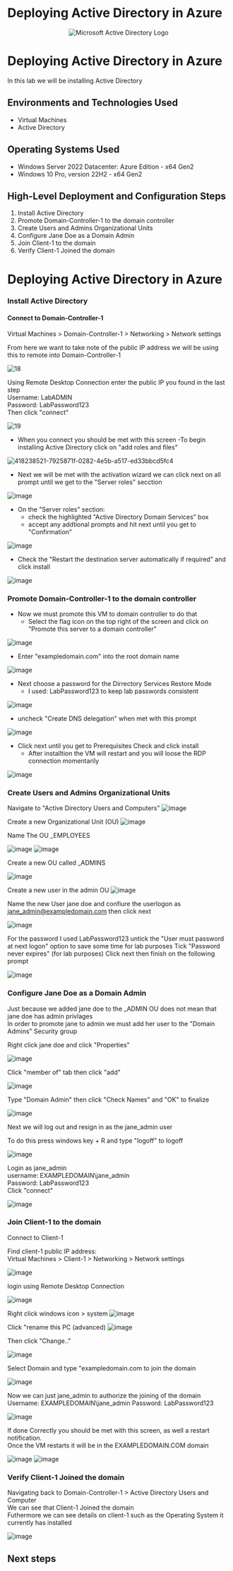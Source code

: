 # Deploying Active Directory in Azure

<p align="center">
<img src="https://i.imgur.com/pU5A58S.png" alt="Microsoft Active Directory Logo"/>
</p>


<h1>Deploying Active Directory in Azure</h1>
In this lab we will be installing Active Directory 

<h2>Environments and Technologies Used</h2> 

- Virtual Machines  
- Active Directory     

<h2>Operating Systems Used </h2>

- Windows Server 2022 Datacenter: Azure Edition - x64 Gen2  
- Windows 10 Pro, version 22H2 - x64 Gen2  

<h2>High-Level Deployment and Configuration Steps</h2>

1. Install Active Directory
2. Promote Domain-Controller-1 to the domain controller
3. Create Users and Admins Organizational Units
4. Configure Jane Doe as a Domain Admin
5. Join Client-1 to the domain
6. Verify Client-1 Joined the domain


# Deploying Active Directory in Azure

### Install Active Directory 
#### Connect to Domain-Controller-1
Virtual Machines > Domain-Controller-1 > Networking > Network settings 

From here we want to take note of the public IP address we will be using this to remote into Domain-Controller-1

![18](https://github.com/user-attachments/assets/e7e60b6e-0fe5-4f7f-9fb2-396aa86e7c11)

Using Remote Desktop Connection enter the public IP you found in the last step  
Username: LabADMIN  
Password: LabPassword123  
Then click "connect"

![19](https://github.com/user-attachments/assets/05c136e9-4118-496f-a9ca-247459e5c0fb)

- When you connect you should be met with this screen
   -To begin installing Active Directory click on "add roles and files"
  
![418238521-7925871f-0282-4e5b-a517-ed33bbcd5fc4](https://github.com/user-attachments/assets/00bd1956-3a31-4375-ae36-3b3b285224c9)

- Next we will be met with the activation wizard we can click next on all prompt until we get to the "Server roles" secction

![image](https://github.com/user-attachments/assets/1dbe9ded-acb3-4b01-824a-4d1160ee089f)


 - On the "Server roles" section:
    -  check the highlighted "Active Directory Domain Services" box
    -  accept any addtional prompts and hit next until you get to "Confirmation"

![image](https://github.com/user-attachments/assets/e87b07f4-50f5-466b-9f5f-048fe84dc7e8)

 - Check the "Restart the destination server automatically if required" and click install
   
![image](https://github.com/user-attachments/assets/d28d5c80-7f28-455a-afe5-39b30ec4b33a)


### Promote Domain-Controller-1 to the domain controller 

- Now we must promote this VM to domain controller to do that
   - Select the flag icon on the top right of the screen and click on "Promote this server to a domain controller"

![image](https://github.com/user-attachments/assets/b0fe3318-9eee-4a6e-843f-86179d20f2f5)

- Enter "exampledomain.com" into the root domain name

![image](https://github.com/user-attachments/assets/9659ddb9-675e-4da1-98bf-c6e1529ff0bd)


- Next choose a password for the Dirrectory Services Restore Mode
   - I used: LabPassword123 to keep lab passwords consistent

![image](https://github.com/user-attachments/assets/e2aba41f-d5a8-4205-92d8-6dc92a67031e)

- uncheck "Create DNS delegation" when met with this prompt

![image](https://github.com/user-attachments/assets/5475c2e7-8c06-4af0-a8de-ee18385c9231)

- Click next until you get to Prerequisites Check and click install
   - After installtion the VM will restart and you will loose the RDP connection momentarily
      
![image](https://github.com/user-attachments/assets/c9b03c31-f37f-48c9-8f51-f09bb620aff4)

### Create Users and Admins Organizational Units 

Navigate to "Active Directory Users and Computers"
![image](https://github.com/user-attachments/assets/9160b08c-b74d-4eae-b0f9-de710c241e13)

Create a new Organizational Unit (OU) 
![image](https://github.com/user-attachments/assets/71306999-945f-490e-bde8-6553a049b98a)

Name The OU _EMPLOYEES 

![image](https://github.com/user-attachments/assets/32c2d110-7b44-4b71-973e-828a19e5017e)
![image](https://github.com/user-attachments/assets/4f856e40-5a26-437d-b8fd-b5ba9b923927)

Create a new OU called _ADMINS

![image](https://github.com/user-attachments/assets/3a4cc40c-2c7a-40bb-8e3e-7085446889b0)

Create a new user in the admin OU
![image](https://github.com/user-attachments/assets/1b95a12c-6350-48f4-9d7b-f766b696f1a3)

Name the new User jane doe and confiure the userlogon as jane_admin@exampledomain.com then click next

![image](https://github.com/user-attachments/assets/a1f377cf-4beb-4f7e-bb6c-a560ffbba33c)

For the password I used LabPassword123 
untick the "User must password at next logon" option to save some time for lab purposes 
Tick "Password never expires" (for lab purposes)
Click next then finish on the following prompt

![image](https://github.com/user-attachments/assets/66f878d0-0c62-4b60-a71b-908f94215da6)


### Configure Jane Doe as a Domain Admin 

Just because we added jane doe to the _ADMIN OU does not mean that jane doe has admin privlages  
In order to promote jane to admin we must add her user to the "Domain Admins" Security group  


Right click jane doe and click "Properties"

![image](https://github.com/user-attachments/assets/2391930f-d237-4b90-a225-b7d4673d9a34)

Click "member of" tab then click "add"

![image](https://github.com/user-attachments/assets/f24190a3-f3ea-4b23-9abb-7bd95f80bfbd)

Type "Domain Admin" then click "Check Names" and "OK" to finalize 

![image](https://github.com/user-attachments/assets/ca5827b8-ea38-4e8a-9f44-ba2ed52216dd)

Next we will log out and resign in as the jane_admin user

To do this press windows key + R and type "logoff" to logoff

![image](https://github.com/user-attachments/assets/03619b64-02ae-4318-8e02-32b99e2644fe)

Login as jane_admin  
username: EXAMPLEDOMAIN\jane_admin  
Password: LabPassword123  
Click "connect"  

![image](https://github.com/user-attachments/assets/e38c5bbb-c72f-4d95-ad1d-86949f38953c)

### Join Client-1 to the domain
Connect to Client-1 

Find client-1 public IP address:  
Virtual Machines > Client-1 > Networking > Network settings 

![image](https://github.com/user-attachments/assets/35965722-d05f-4c90-be6c-a737d71cd161)


login using Remote Desktop Connection

![image](https://github.com/user-attachments/assets/9466d64c-5c51-404f-afd6-e4684a9c70ab)

Right click windows icon > system
![image](https://github.com/user-attachments/assets/1b3e8b62-ed6a-4ecf-8390-b9492c6cbcaf)

Click "rename this PC (advanced)
![image](https://github.com/user-attachments/assets/b7205691-c89d-4ec1-ad9e-f0d0dc705cae)

Then click "Change.."

![image](https://github.com/user-attachments/assets/a4c5ac1d-acb1-4130-b3e3-a06eadb1c609)

Select Domain and type "exampledomain.com to join the domain

![image](https://github.com/user-attachments/assets/796d9f9f-eb7c-493e-8aba-8de25ee15e91)

Now we can just jane_admin to authorize the joining of the domain
Username: EXAMPLEDOMAIN\jane_admin
Password: LabPassword123

![image](https://github.com/user-attachments/assets/18204e03-1ea8-4ee2-9e74-58e315c41ea4)

If done Correctly you should be met with this screen, as well a restart notification.  
Once the VM restarts it will be in the EXAMPLEDOMAIN.COM domain

![image](https://github.com/user-attachments/assets/6d7afd4c-6e8c-4264-a6f2-80d3f24f5ea0)
![image](https://github.com/user-attachments/assets/5091c340-c9d6-4e28-9504-2583865d45df)

### Verify Client-1 Joined the domain
Navigating back to Domain-Controller-1 > Active Directory Users and Computer  
We can see that Client-1 Joined the domain  
Futhermore we can see details on client-1 such as the Operating System it currently has installed

![image](https://github.com/user-attachments/assets/e6f6689a-2699-4469-bddc-3e908ae6488f)


##  Next steps
